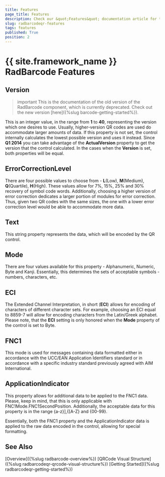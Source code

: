 ```yaml
---
title: Features
page_title: Features
description: Check our &quot;Features&quot; documentation article for the RadBarcode {{ site.framework_name }} control.
slug: radbarcodeqr-features
tags: features
published: True
position: 2
---
```


# {{ site.framework_name }} RadBarcode Features

## Version

>important This is the documentation of the old version of the RadBarcode component, which is currently deprecated. Check out the new version [here]({%slug barcode-getting-started%}).

This is an integer value, in the range from __1__ to __40__, representing the version which one desires to use. Usually, higher-version QR codes are used do accommodate larger amounts of data. If this property is not set, the control internally calculates the lowest possible version and uses it instead. Since __Q1 2014__ you can take advantage of the __ActualVersion__ property to get the version that the control calculated. In the cases when the __Version__ is set, both properties will be equal.        

## ErrorCorrectionLevel

There are four possible values to choose from - __L__(Low), __M__(Medium), __Q__(Quartile), __H__(High). These values allow for 7%, 15%,  25% and 30% recovery of symbol code words. Additionally, choosing a higher version of error correction dedicates a larger portion of modules for error correction. Thus, given two QR codes with the same sizes, the one with a lower error correction level would be able to accommodate more data.        

## Text

This string property represents the data, which will be encoded by the QR control.        

## Mode

There are four values available for this property - Alphanumeric, Numeric, Byte and Kanji. Essentially, this determines the sets of acceptable symbols - numbers, characters, etc.        

## ECI

The Extended Channel Interpretation, in short (__ECI__) allows for encoding of characters of different character sets. For example, choosing an ECI equal to 8859-7 will allow for encoding characters from the Latin/Greek alphabet. Please note, that the __ECI__ setting is only honored when the __Mode__ property of the control is set to Byte.        

## FNC1

This mode is used for messages containing data formatted either in accordance with the UCC/EAN Application Identifiers standard or in accordance with a specific industry standard previously agreed with AIM International.        

## ApplicationIndicator

This property allows for additional data to be applied to the FNC1 data. Please, keep in mind, that this is only applicable with FNC1Mode.FNC1SecondPosition. Additionally, the acceptable data for this property is in the range {a-z}],{[A-Z} and {00-99}.        

Essentially, both the FNC1 property and the ApplicationIndicator data is applied to the raw data encoded in the control, allowing for special formatting.        

## See Also
[Overview]({%slug radbarcode-overview%})
[QRCode Visual Structure]({%slug radbarcodeqr-qrcode-visual-structure%})
[Getting Started]({%slug radbarcodeqr-getting-started%})